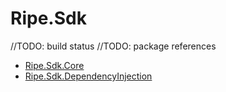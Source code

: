 # Ripe.Sdk

//TODO: build status
//TODO: package references

* [Ripe.Sdk.Core](https://github.com/matt-andrews/Ripe.Sdk/tree/main/Ripe.Sdk.Core)
* [Ripe.Sdk.DependencyInjection](https://github.com/matt-andrews/Ripe.Sdk/tree/main/Ripe.Sdk.DependencyInjection)
